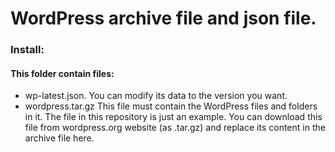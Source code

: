 # WordPress archive file and json file.

### Install:
#### This folder contain files:

* wp-latest.json. You can modify its data to the version you want.
* wordpress.tar.gz This file must contain the WordPress files and folders in it. The file in this repository is just an example. You can download this file from wordpress.org website (as .tar.gz) and replace its content in the archive file here.
